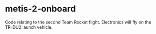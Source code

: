 # metis-2-onboard
Code relating to the second Team Rocket flight. Electronics will fly on the TR-DU2 launch vehicle.
